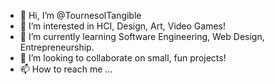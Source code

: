 - 👋 Hi, I’m @TournesolTangible
- 👀 I’m interested in HCI, Design, Art, Video Games!
- 🌱 I’m currently learning Software Engineering, Web Design, Entrepreneurship.
- 💞️ I’m looking to collaborate on small, fun projects!
- 📫 How to reach me ...

<!---
TournesolTangible/TournesolTangible is a ✨ special ✨ repository because its `README.md` (this file) appears on your GitHub profile.
You can click the Preview link to take a look at your changes.
--->
